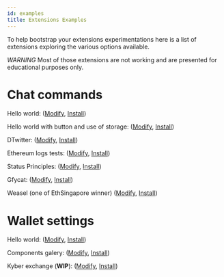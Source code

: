 ```yaml
---
id: examples
title: Extensions Examples
---
```


To help bootstrap your extensions experimentations here is a list of extensions exploring the various options available.

_WARNING_ Most of those extensions are not working and are presented for educational purposes only.

# Chat commands

Hello world: ([Modify](https://status.im/extensions/play.html?hash=QmV8JsEA2fBnjstH3MJzK5SgF9F7qNSyKLo2LapYia5pX4), [Install](https://get.status.im/extension/ipfs@QmV8JsEA2fBnjstH3MJzK5SgF9F7qNSyKLo2LapYia5pX4))

Hello world with button and use of storage: ([Modify](https://status.im/extensions/play.html?hash=QmPDUJqVKyAqQQgwTQE9NsZpX6RCkG1JF3awe2WQVuzFTr), [Install](https://get.status.im/extension/ipfs@QmPDUJqVKyAqQQgwTQE9NsZpX6RCkG1JF3awe2WQVuzFTr))

DTwitter: ([Modify](https://status.im/extensions/play.html?hash=QmU1w3ZRGMSKHFzFbwAUm7PR2tqoL1uE8j2kYizh5NSU65), [Install](https://get.status.im/extension/ipfs@QmU1w3ZRGMSKHFzFbwAUm7PR2tqoL1uE8j2kYizh5NSU65))

Ethereum logs tests: ([Modify](https://status.im/extensions/play.html?hash=QmaKKKUgDsJKQJ5Q9BJg8V1SRDhhiKbyyQycoExF3eehUZ), [Install](https://get.status.im/extension/ipfs@QmaKKKUgDsJKQJ5Q9BJg8V1SRDhhiKbyyQycoExF3eehUZ))

Status Principles: ([Modify](https://status.im/extensions/play.html?hash=QmcfsYnFvKXApcFTCNttpQvQKYxiMCqVx5MvsocFyrr2KA), [Install](https://get.status.im/extension/ipfs@QmcfsYnFvKXApcFTCNttpQvQKYxiMCqVx5MvsocFyrr2KA))

Gfycat: ([Modify](https://status.im/extensions/play.html?hash=Qmb1B3jXNdc9WZCcWFzpkTXtrurnKxYQFvUDhp2J4SVCCX), [Install](https://get.status.im/extension/ipfs@Qmb1B3jXNdc9WZCcWFzpkTXtrurnKxYQFvUDhp2J4SVCCX))

Weasel (one of EthSingapore winner) ([Modify](https://status.im/extensions/play.html?hash=QmZaUniGLGfjy4ggdK3Jhk3xq5b2T126zCYLjk5CTc7yiL), [Install](https://get.status.im/extension/ipfs@QmZaUniGLGfjy4ggdK3Jhk3xq5b2T126zCYLjk5CTc7yiL))

# Wallet settings

Hello world: ([Modify](https://status.im/extensions/play.html?hash=QmYnUj7v3UiP6X1YfRuhea5mXpjTGG1KKnCwFS4TKzKTpD), [Install](https://get.status.im/extension/ipfs@QmYnUj7v3UiP6X1YfRuhea5mXpjTGG1KKnCwFS4TKzKTpD))

Components galery: ([Modify](https://status.im/extensions/play.html?hash=QmXEmvhNSvAabQ8t7WX4Fz8SJ3KNh8mtLtK3985sYccjmA), [Install](https://get.status.im/extension/ipfs@QmXEmvhNSvAabQ8t7WX4Fz8SJ3KNh8mtLtK3985sYccjmA))

Kyber exchange (**WIP**): ([Modify](https://status.im/extensions/play.html?hash=QmeqDrXwwwesgb6Dj9UurtgX1VoS4h6tApxLTLU1BSD7Vo), [Install](https://get.status.im/extension/ipfs@QmeqDrXwwwesgb6Dj9UurtgX1VoS4h6tApxLTLU1BSD7Vo))
